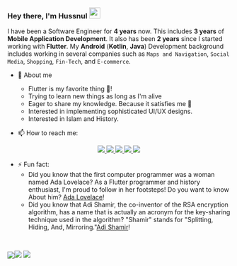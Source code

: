 ### Hey there, I'm Hussnul  <img src="https://media.giphy.com/media/hvRJCLFzcasrR4ia7z/giphy.gif" width="25"/>
I have been a Software Engineer for **4 years** now. This includes **3 years** of **Mobile Application Development**. It also has been **2 years** since I started working with **Flutter**.
My **Android** (**Kotlin**, **Java**) Development background includes working in several companies such as `Maps and Navigation`, `Social Media`, `Shopping`, `Fin-Tech`, and `E-commerce`.

* 🤗 About me
    - Flutter is my favorite thing 💙!
    - Trying to learn new things as long as I'm alive
    - Eager to share my knowledge. Because it satisfies me 🥳
    - Interested in implementing sophisticated UI/UX designs.
    - Interested in Islam and History.
    

* 📫 How to reach me:
 <div align="center">
<a href="https://www.twitter.com/HussnulMaab192/">
    <img src="https://img.shields.io/badge/Twitter-1DA1F2?style=for-the-badge&logo=twitter&logoColor=white" />
</a>

<a href="https://www.instagram.com/husnulmaabawan/">
    <img src="https://img.shields.io/badge/Instagram-E4405F?style=for-the-badge&logo=instagram&logoColor=white" />
</a>

<a href="https://www.linkedin.com/in/hussnul-maab-6b3546207?lipi=urn%3Ali%3Apage%3Ad_flagship3_profile_view_base_contact_details%3BN21dnsgWT1qmw6qtvJYMzg%3D%3D">
    <img src="https://img.shields.io/badge/linkedin-%230077B5.svg?&style=for-the-badge&logo=linkedin&logoColor=white" />
</a>
<a href="https://www.facebook.com/">
    <img src="https://img.shields.io/badge/Facebook-1877F2?style=for-the-badge&logo=facebook&logoColor=white" />
</a>

<a href="https://stackoverflow.com/users/20069800/hussn-ul-maab">
    <img src="https://img.shields.io/badge/Stack_Overflow-FE7A16?style=for-the-badge&logo=stack-overflow&logoColor=white" />
</a>
</div>


* ⚡ Fun fact:
    *  Did you know that the first computer programmer was a woman named Ada Lovelace? As a Flutter programmer and history enthusiast, I'm proud to follow in her         footsteps! Do you want to know About him? [Ada Lovelace](https://en.wikipedia.org/wiki/Ada_Lovelace)!
    *  Did you know that Adi Shamir, the co-inventor of the RSA encryption algorithm, has a name that is actually an acronym for the key-sharing technique used in the algorithm? "Shamir" stands for "Splitting, Hiding, And, Mirroring."[Adi Shamir](https://en.wikipedia.org/wiki/Adi_Shamir)!
  
<br />
<div style="display: flex; align-items: center;">
    
[![](http://github-profile-summary-cards.vercel.app/api/cards/profile-details?username=HussnulMaab192&theme=tokyonight)](https://github.com/vn7n24fzkq/github-profile-summary-cards)
    
[![](http://github-profile-summary-cards.vercel.app/api/cards/repos-per-language?username=zainnaqvi&theme=tokyonight)](https://github.com/vn7n24fzkq/github-profile-summary-cards)
  [![](http://github-profile-summary-cards.vercel.app/api/cards/most-commit-language?username=HussnulMaab192&theme=tokyonight)](https://github.com/vn7n24fzkq/github-profile-summary-cards)
</div>





